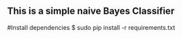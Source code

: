 ## This is a simple naive Bayes Classifier


#Install dependencies
 $ sudo pip install -r requirements.txt
 
 